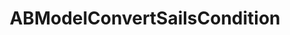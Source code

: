 ---
title: ABModelConvertSailsCondition
layout: module
mod: 'module:ABModelConvertSailsCondition'
category: api-policies
---